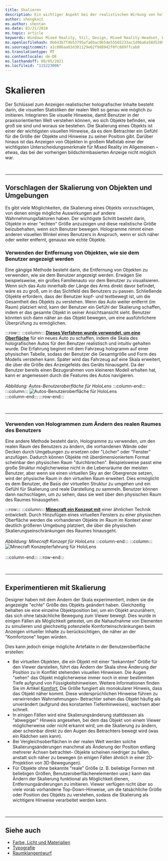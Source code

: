 ```yaml
---
title: Skalieren
description: Ein wichtiger Aspekt bei der realistischen Wirkung von holografisch dargestellten Inhalten ist das möglichst genaue Nachahmen der visuellen Statistik der echten Welt.
author: shengkait
ms.author: shentan
ms.date: 03/21/2018
ms.topic: article
keywords: Windows Mixed Reality, Stil, Design, Mixed Reality-Headset, Windows Mixed Reality-Headset, Virtual Reality-Headset, HoloLens, Skalierung, Hologramme
ms.openlocfilehash: 0b643b7f4b53795afa6bac9b54e55565233ac1d96a6a58d5389a8a4b7db8d7cc
ms.sourcegitcommit: a1c086aa83d381129e62f9d8942f0fc889ffcab0
ms.translationtype: MT
ms.contentlocale: de-DE
ms.lasthandoff: 08/05/2021
ms.locfileid: "115223006"
---
```

# <a name="scale"></a>Skalieren

Der Schlüssel zum Anzeigen realistischer holografischer Inhalte besteht darin, die visuellen Statistiken der realen Welt so genau wie möglich zu imitieren. Integrieren Sie visuelle Hinweise, damit Benutzer in der praxisorientierten Welt verstehen können, wo sich Objekte befinden, wie groß sie sind und woraus sie bestehen. Die Skalierung eines Objekts ist einer der wichtigsten visuellen Hinweise, da es dem Betrachter ein Gefühl für die Größe der Objekte und Hinweise zu seiner Position gibt. Darüber hinaus ist das Anzeigen von Objekten in großem Maßstab einer der wichtigsten Unterscheidungsmerkmale für Mixed Reality im Allgemeinen – etwas, das bei der vorherigen bildschirmbasierten Anzeige nicht möglich war.

<br>

---

## <a name="how-to-suggest-the-scale-of-objects-and-environments"></a>Vorschlagen der Skalierung von Objekten und Umgebungen

Es gibt viele Möglichkeiten, die Skalierung eines Objekts vorzuschlagen, von denen einige mögliche Auswirkungen auf andere Wahrnehmungsfaktoren haben. Der wichtigste Schritt besteht darin, Objekte in einer "echten" Größe anzuzeigen und diese realistische Größe beizubehalten, wenn sich Benutzer bewegen. Hologramme nimmt einen anderen visuellen Winkel eines Benutzers in Anspruch, wenn er sich näher oder weiter entfernt, genauso wie echte Objekte.

### <a name="use-the-distance-of-objects-as-theyre-presented-to-the-user"></a>Verwenden der Entfernung von Objekten, wie sie dem Benutzer angezeigt werden

Eine gängige Methode besteht darin, die Entfernung von Objekten zu verwenden, wie sie dem Benutzer angezeigt werden. Erwägen Sie beispielsweise, ein großes Familienauto vor dem Benutzer zu visualisieren. Wenn sich das Auto innerhalb der Länge des Arms direkt davor befindet, wäre es zu groß, um in das Sichtfeld des Benutzers zu passen. Schließende Objekte erfordern, dass der Benutzer kopf- und textbewegt ist, um die Gesamtheit des Objekts zu verstehen. Wenn das Auto weiter entfernt (im Raum) platziert wird, kann der Benutzer ein Gefühl der Skalierung schaffen, indem er das gesamte Objekt in seiner Ansichtsansicht sieht. Benutzer könnten sich dann näher an das Objekt bewegen, um eine ausführlichere Überprüfung zu ermöglichen.

:::row:::
    :::column:::
        **[Dieses Verfahren wurde verwendet, um eine Oberfläche](https://www.youtube.com/watch?v=DilzwF90vec)** für ein neues Auto zu schaffen, indem die Skala des holografischen Autos für den Benutzer realistisch und intuitiv gehalten wurde. Die Erfahrung beginnt mit dem Fahrzeug hologramm auf einer physischen Tabelle, sodass der Benutzer die Gesamtgröße und Form des Modells verstehen kann. Später wird das Fahrzeug auf eine Skala erweitert, die über die Größe des Anzeigefelds des Geräts hinausgeht. Da der Benutzer bereits einen Bezugsrahmen vom kleineren Modell erhalten hat, kann er angemessen durch die Features des Autos navigieren.<br>
        <br>
        *Abbildung: Autos-Benutzeroberfläche für HoloLens*
    :::column-end:::
        :::column:::
       ![Autos-Benutzeroberfläche für HoloLens](images/volvo-cars-microsoft-hololens-experience01-640px.jpg)<br>
    :::column-end:::
:::row-end:::


<br>

---

### <a name="use-holograms-to-modify-the-users-real-space"></a>Verwenden von Hologrammen zum Ändern des realen Raumes des Benutzers

Eine andere Methode besteht darin, Hologramme zu verwenden, um den realen Raum des Benutzers zu ändern, die vorhandenen Wände oder Decken durch Umgebungen zu ersetzen oder "Löcher" oder "Fenster" anzufügen. Dadurch können Objekte mit überdimensioniertem Format scheinbar den physischen Raum "durchbrechen". Beispielsweise passt eine große Struktur möglicherweise nicht in die Lebensräume der meisten Benutzer, aber wenn sie einen virtuellen Sky an der Obergrenze setzen, wird der physische Raum in den virtuellen Raum erweitert. Dies ermöglicht es dem Benutzer, die Basis der virtuellen Struktur zu umgehen und ein Gefühl für Skalierung und reale Darstellung zu sammeln. Benutzer können dann nachschlagen, um zu sehen, dass sie weit über den physischen Raum des Raumes hinausgehen.

:::row:::
    :::column:::
        **[Minecraft ein Konzept mit](https://minecraft.net/)** einer ähnlichen Technik entwickelt. Durch Hinzufügen eines virtuellen Fensters zu einer physischen Oberfläche werden die vorhandenen Objekte im Raum im Kontext einer deutlich größeren Umgebung platziert, die über die physischen Skalierungseinschränkungen des Raumes hinausgeht.<br>
        <br>
        *Abbildung: Minecraft Konzept für HoloLens*
    :::column-end:::
        :::column:::
       ![Minecraft Konzepterfahrung für HoloLens](images/800px-minecraftwindow-640px.jpg)<br><br>
    :::column-end:::
:::row-end:::


<br>

---


## <a name="experimenting-with-scale"></a>Experimentieren mit Skalierung

Designer haben mit dem Ändern der Skala experimentiert, indem sie die angezeigte "echte" Größe des Objekts geändert haben. Gleichzeitig behalten sie eine einzelne Objektposition bei, um ein Objekt anzunähern, das sich ohne tatsächliche Bewegung zum Viewer bewegt. Dies wurde in einigen Fällen als Möglichkeit getestet, um die Nahaufnahme von Elementen zu simulieren und gleichzeitig potenzielle Komforteinschränkungen beim Anzeigen virtueller Inhalte zu berücksichtigen, die näher an der "Komfortzone" liegen würden.

Dies kann jedoch einige mögliche Artefakte in der Benutzeroberfläche erstellen:
* Bei virtuellen Objekten, die ein Objekt mit einer "bekannten" Größe für den Viewer darstellen, führt das Ändern der Skala ohne Änderung der Position zu in Konflikt stehenden visuellen Hinweisen. Die Augen "sehen" das Objekt möglicherweise immer noch in einer bestimmten Tiefe aufgrund von Füssigkeitshinweisen. Weitere Informationen finden Sie im Artikel [Komfort.](comfort.md) Die Größe fungiert als monokularer Hinweis, dass das Objekt näher kommt. Diese widersprüchlichen Hinweise führen zu verwirrenden Wahrnehmungen– Betrachter sehen das Objekt häufig als unverändert (aufgrund des konstanten Tiefenhinweises), wachsen aber schnell.
* In einigen Fällen wird eine Skalierungsänderung stattdessen als "abwegiger" Hinweis angesehen, bei dem das Objekt von einem Viewer möglicherweise oder nicht erkannt wird, um die Skalierung zu ändern, aber scheinbar direkt zu den Augen des Betrachters bewegt wird (was ein Rädchen sein kann).
* Bei Vergleichsoberflächen in der realen Welt werden solche Skalierungsänderungen manchmal als Änderung der Position entlang mehrerer Achsen betrachtet– Objekte scheinen niedriger zu fallen, anstatt sich näher zu bewegen (in einigen Fällen ähnlich in einer 2D-Projektion von 3D-Bewegungen).
* Für Objekte ohne bekannte "reale" Größe (z. B. beliebige Formen mit beliebigen Größen, Benutzeroberflächenelementen usw.) kann das Ändern der Skalierung funktional als Möglichkeit dienen, Entfernungsänderungen zu imitieren. Viewer verfügen nicht über so viele vorab vorhandene Top-Down-Hinweise, um die tatsächliche Größe oder Position des Objekts zu verstehen, sodass die Skalierung als wichtigere Hinweise verarbeitet werden kann.

<br>

---

## <a name="see-also"></a>Siehe auch
* [Farbe, Licht und Materialien](./color-light-and-materials.md)
* [Typografie](typography.md)
* [Raumklangentwurf](spatial-sound-design.md)